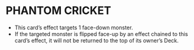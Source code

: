 # PHANTOM CRICKET

*   This card’s effect targets 1 face-down monster.
*   If the targeted monster is flipped face-up by an effect chained to this card’s effect, it will not be returned to the top of its owner’s Deck.
